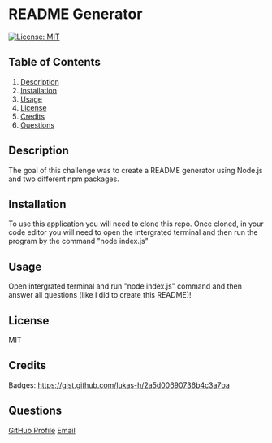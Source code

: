 # README Generator

[![License: MIT](https://img.shields.io/badge/License-MIT-yellow.svg)](https://opensource.org/licenses/MIT)

## Table of Contents
1. [Description](#description)
2. [Installation](#installation)
3. [Usage](#usage)
4. [License](#license)
5. [Credits](#credits)
6. [Questions](#questions)

## Description
The goal of this challenge was to create a README generator using Node.js and two different npm packages. 

## Installation
To use this application you will need to clone this repo. Once cloned, in your code editor you will need to open the intergrated terminal and then run the program by the command "node index.js"

## Usage
Open intergrated terminal and run "node index.js" command and then answer all questions (like I did to create this README)!

## License
MIT 

## Credits
Badges: https://gist.github.com/lukas-h/2a5d00690736b4c3a7ba 


## Questions
[GitHub Profile](https://github.com/undefined)
[Email](mailto:lorenagracex@gmail.com)
